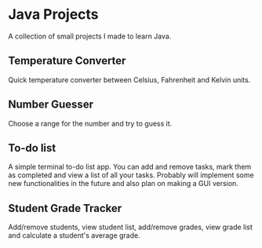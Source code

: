 # Java Projects
A collection of small projects I made to learn Java.

## Temperature Converter
Quick temperature converter between Celsius, Fahrenheit and Kelvin units.

## Number Guesser
Choose a range for the number and try to guess it.

## To-do list
A simple terminal to-do list app. You can add and remove tasks, mark them as completed and view a list of all your tasks. Probably will implement some new functionalities in the future and also plan on making a GUI version.

## Student Grade Tracker
Add/remove students, view student list, add/remove grades, view grade list and calculate a student's average grade.